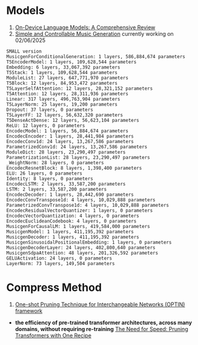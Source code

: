 # Models
1.  [On-Device Language Models: A Comprehensive Review](https://arxiv.org/pdf/2409.00088)
2.  [Simple and Controllable Music Generation](https://arxiv.org/pdf/2306.05284) currently working on 02/06/2025
```
SMALL version
MusicgenForConditionalGeneration: 1 layers, 586,884,674 parameters
T5EncoderModel: 1 layers, 109,628,544 parameters
Embedding: 6 layers, 33,067,392 parameters
T5Stack: 1 layers, 109,628,544 parameters
ModuleList: 27 layers, 647,771,970 parameters
T5Block: 12 layers, 84,953,472 parameters
T5LayerSelfAttention: 12 layers, 28,321,152 parameters
T5Attention: 12 layers, 28,311,936 parameters
Linear: 317 layers, 496,763,904 parameters
T5LayerNorm: 25 layers, 19,200 parameters
Dropout: 37 layers, 0 parameters
T5LayerFF: 12 layers, 56,632,320 parameters
T5DenseActDense: 12 layers, 56,623,104 parameters
ReLU: 12 layers, 0 parameters
EncodecModel: 1 layers, 56,884,674 parameters
EncodecEncoder: 1 layers, 28,441,984 parameters
EncodecConv1d: 24 layers, 13,267,586 parameters
ParametrizedConv1d: 24 layers, 13,267,586 parameters
ModuleDict: 28 layers, 23,290,497 parameters
ParametrizationList: 28 layers, 23,290,497 parameters
_WeightNorm: 28 layers, 0 parameters
EncodecResnetBlock: 8 layers, 1,398,400 parameters
ELU: 26 layers, 0 parameters
Identity: 8 layers, 0 parameters
EncodecLSTM: 2 layers, 33,587,200 parameters
LSTM: 2 layers, 33,587,200 parameters
EncodecDecoder: 1 layers, 28,442,690 parameters
EncodecConvTranspose1d: 4 layers, 10,029,888 parameters
ParametrizedConvTranspose1d: 4 layers, 10,029,888 parameters
EncodecResidualVectorQuantizer: 1 layers, 0 parameters
EncodecVectorQuantization: 4 layers, 0 parameters
EncodecEuclideanCodebook: 4 layers, 0 parameters
MusicgenForCausalLM: 1 layers, 419,584,000 parameters
MusicgenModel: 1 layers, 411,195,392 parameters
MusicgenDecoder: 1 layers, 411,195,392 parameters
MusicgenSinusoidalPositionalEmbedding: 1 layers, 0 parameters
MusicgenDecoderLayer: 24 layers, 402,800,640 parameters
MusicgenSdpaAttention: 48 layers, 201,326,592 parameters
GELUActivation: 24 layers, 0 parameters
LayerNorm: 73 layers, 149,504 parameters
``` 
# Compress Method
1. [One-shot Pruning Technique for Interchangeable Networks (OPTIN) framework ](https://github.com/Skhaki18/optin-transformer-pruning)
- **the efficiency of pre-trained transformer architectures, across many domains, without requiring re-training**
   [The Need for Speed: Pruning Transformers with One Recipe](https://arxiv.org/abs/2403.17921v1)
